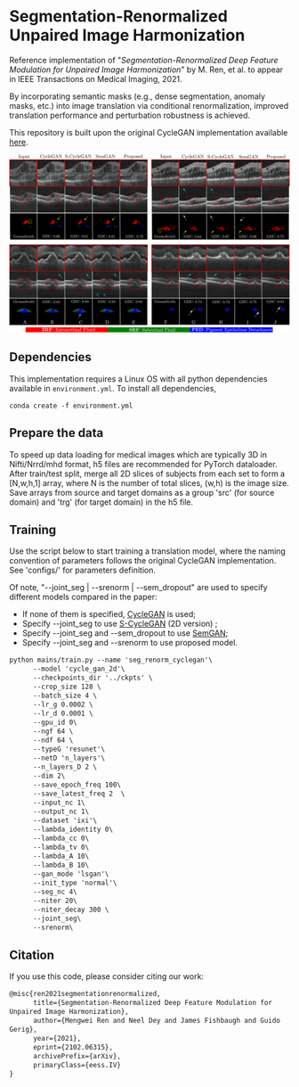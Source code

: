 # Segmentation-Renormalized Unpaired Image Harmonization 

Reference implementation of "*Segmentation-Renormalized Deep Feature Modulation for Unpaired Image Harmonization*" by M. Ren, et al. to appear in IEEE Transactions on Medical Imaging, 2021.

By incorporating semantic masks (e.g., dense segmentation, anomaly masks, etc.) into image translation via conditional renormalization, improved translation performance and perturbation robustness is achieved.

This repository is built upon the original CycleGAN implementation available [here](https://github.com/junyanz/pytorch-CycleGAN-and-pix2pix).

![harmonization example on OCT](example.png)

## Dependencies

This implementation requires a Linux OS with all python dependencies available in `environment.yml`. To install all dependencies,

```shell script
conda create -f environment.yml
```

## Prepare the data
To speed up data loading for medical images which are typically 3D in Nifti/Nrrd/mhd format, h5 files are recommended for PyTorch dataloader. After train/test split, merge all 2D slices of subjects from each set to form a [N,w,h,1] array, where N is the number of total slices, (w,h) is the image size. Save arrays from source and target domains as a group 'src' (for source domain) and 'trg' (for target domain) in the h5 file. 

## Training
Use the script below to start training a translation model, where the naming convention of parameters follows the original CycleGAN implementation. See 'configs/' for parameters definition.

Of note, "--joint_seg | --srenorm | --sem_dropout" are used to specify different models compared in the paper:
- If none of them is specified, [CycleGAN](https://arxiv.org/abs/1703.10593) is used;
- Specify --joint_seg to use [S-CycleGAN](https://openaccess.thecvf.com/content_cvpr_2018/papers/Zhang_Translating_and_Segmenting_CVPR_2018_paper.pdf)  (2D version) ;
- Specify --joint_seg and --sem_dropout to use [SemGAN](https://arxiv.org/abs/1807.04409);
- Specify --joint_seg and --srenorm to use proposed model. 
```shell script
python mains/train.py --name 'seg_renorm_cyclegan'\
      --model 'cycle_gan_2d'\
      --checkpoints_dir '../ckpts' \
      --crop_size 128 \
      --batch_size 4 \
      --lr_g 0.0002 \
      --lr_d 0.0001 \
      --gpu_id 0\
      --ngf 64 \
      --ndf 64 \
      --typeG 'resunet'\
      --netD 'n_layers'\
      --n_layers_D 2 \
      --dim 2\
      --save_epoch_freq 100\
      --save_latest_freq 2  \
      --input_nc 1\
      --output_nc 1\
      --dataset 'ixi'\
      --lambda_identity 0\
      --lambda_cc 0\
      --lambda_tv 0\
      --lambda_A 10\
      --lambda_B 10\
      --gan_mode 'lsgan'\
      --init_type 'normal'\
      --seg_nc 4\
      --niter 20\
      --niter_decay 300 \
      --joint_seg\
      --srenorm\
```

## Citation
If you use this code, please consider citing our work:
```
@misc{ren2021segmentationrenormalized,
      title={Segmentation-Renormalized Deep Feature Modulation for Unpaired Image Harmonization}, 
      author={Mengwei Ren and Neel Dey and James Fishbaugh and Guido Gerig},
      year={2021},
      eprint={2102.06315},
      archivePrefix={arXiv},
      primaryClass={eess.IV}
}
```